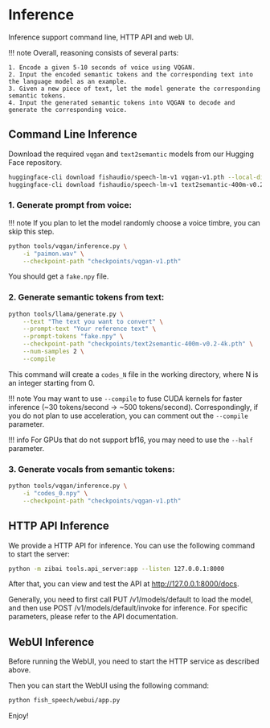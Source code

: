 # Inference

Inference support command line, HTTP API and web UI.

!!! note
    Overall, reasoning consists of several parts:

    1. Encode a given 5-10 seconds of voice using VQGAN.
    2. Input the encoded semantic tokens and the corresponding text into the language model as an example.
    3. Given a new piece of text, let the model generate the corresponding semantic tokens.
    4. Input the generated semantic tokens into VQGAN to decode and generate the corresponding voice.

## Command Line Inference

Download the required `vqgan` and `text2semantic` models from our Hugging Face repository.
    
```bash
huggingface-cli download fishaudio/speech-lm-v1 vqgan-v1.pth --local-dir checkpoints
huggingface-cli download fishaudio/speech-lm-v1 text2semantic-400m-v0.2-4k.pth --local-dir checkpoints
```

### 1. Generate prompt from voice:

!!! note
    If you plan to let the model randomly choose a voice timbre, you can skip this step.

```bash
python tools/vqgan/inference.py \
    -i "paimon.wav" \
    --checkpoint-path "checkpoints/vqgan-v1.pth"
```
You should get a `fake.npy` file.

### 2. Generate semantic tokens from text:
```bash
python tools/llama/generate.py \
    --text "The text you want to convert" \
    --prompt-text "Your reference text" \
    --prompt-tokens "fake.npy" \
    --checkpoint-path "checkpoints/text2semantic-400m-v0.2-4k.pth" \
    --num-samples 2 \
    --compile
```

This command will create a `codes_N` file in the working directory, where N is an integer starting from 0.

!!! note
    You may want to use `--compile` to fuse CUDA kernels for faster inference (~30 tokens/second -> ~500 tokens/second).
    Correspondingly, if you do not plan to use acceleration, you can comment out the `--compile` parameter.

!!! info
    For GPUs that do not support bf16, you may need to use the `--half` parameter.

### 3. Generate vocals from semantic tokens:
```bash
python tools/vqgan/inference.py \
    -i "codes_0.npy" \
    --checkpoint-path "checkpoints/vqgan-v1.pth"
```

## HTTP API Inference

We provide a HTTP API for inference. You can use the following command to start the server:

```bash
python -m zibai tools.api_server:app --listen 127.0.0.1:8000
```

After that, you can view and test the API at http://127.0.0.1:8000/docs.  

Generally, you need to first call PUT /v1/models/default to load the model, and then use POST /v1/models/default/invoke for inference. For specific parameters, please refer to the API documentation.

## WebUI Inference

Before running the WebUI, you need to start the HTTP service as described above.

Then you can start the WebUI using the following command:

```bash
python fish_speech/webui/app.py
```

Enjoy!
